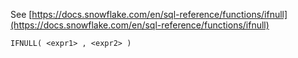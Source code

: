 See [https://docs.snowflake.com/en/sql-reference/functions/ifnull](https://docs.snowflake.com/en/sql-reference/functions/ifnull)
```
IFNULL( <expr1> , <expr2> )
```
